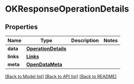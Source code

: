 # OKResponseOperationDetails

## Properties
Name | Type | Description | Notes
------------ | ------------- | ------------- | -------------
**data** | [**OperationDetails**](OperationDetails.md) |  | 
**links** | [**Links**](Links.md) |  | 
**meta** | [**OpenDataMeta**](OpenDataMeta.md) |  | 

[[Back to Model list]](../README.md#documentation-for-models) [[Back to API list]](../README.md#documentation-for-api-endpoints) [[Back to README]](../README.md)

